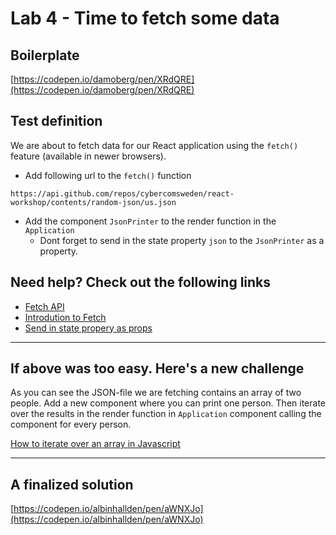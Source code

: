 # Lab 4 - Time to fetch some data

## Boilerplate 
[https://codepen.io/damoberg/pen/XRdQRE](https://codepen.io/damoberg/pen/XRdQRE)

## Test definition
We are about to fetch data for our React application using the `fetch()` feature (available in newer browsers).

- Add following url to the `fetch()` function 
```
https://api.github.com/repos/cybercomsweden/react-workshop/contents/random-json/us.json
```
- Add the component `JsonPrinter` to the render function in the `Application`
  - Dont forget to send in the state property `json` to the `JsonPrinter` as a property. 

## Need help? Check out the following links
- [Fetch API](https://developer.mozilla.org/en-US/docs/Web/API/Fetch_API/Using_Fetch)
- [Introdution to Fetch](https://developers.google.com/web/updates/2015/03/introduction-to-fetch)
- [Send in state propery as props](https://facebook.github.io/react/docs/state-and-lifecycle.html#adding-local-state-to-a-class)

___

## If above was too easy. Here's a new challenge

As you can see the JSON-file we are fetching contains an array of two people. Add a new component where you can print one person. Then iterate over the results in the render function in `Application` component calling the component for every person.

[How to iterate over an array in Javascript](https://developer.mozilla.org/en-US/docs/Web/JavaScript/Reference/Global_Objects/Array/map)

___

## A finalized solution
[https://codepen.io/albinhallden/pen/aWNXJo](https://codepen.io/albinhallden/pen/aWNXJo)
